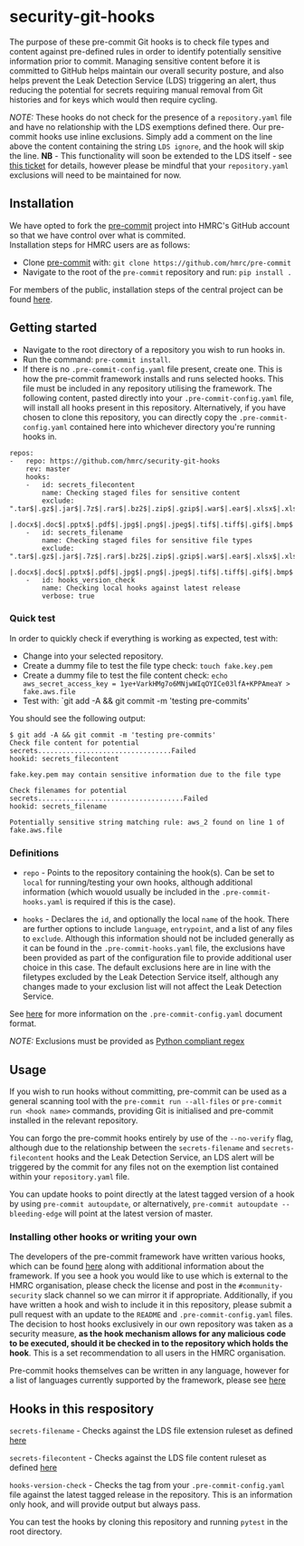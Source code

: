 # security-git-hooks

The purpose of these pre-commit Git hooks is to check file types and content against pre-defined rules in order to identify potentially sensitive information prior to commit. Managing sensitive content before it is committed to GitHub helps maintain our overall security posture, and also helps prevent the Leak Detection Service (LDS) triggering an alert, thus reducing the potential for secrets requiring manual removal from Git histories and for keys which would then require cycling.  

*NOTE:* These hooks do not check for the presence of a `repository.yaml` file and have no relationship with the LDS exemptions defined there. Our pre-commit hooks use inline exclusions. Simply add a comment on the line above the content containing the string `LDS ignore`, and the hook will skip the line. **NB** - This functionality will soon be extended to the LDS itself - see [this ticket](https://jira.tools.tax.service.gov.uk/browse/BDOG-192) for details, however please be mindful that your `repository.yaml` exclusions will need to be maintained for now.

## Installation

We have opted to fork the [pre-commit](https://pre-commit.com/) project into HMRC's GitHub account so that we have control over what is commited.  
Installation steps for HMRC users are as follows:

* Clone [pre-commit](https://github.com/hmrc/pre-commit) with: `git clone https://github.com/hmrc/pre-commit`
* Navigate to the root of the `pre-commit` repository and run: `pip install . `

For members of the public, installation steps of the central project can be found [here](https://pre-commit.com/#install).


## Getting started 

* Navigate to the root directory of a repository you wish to run hooks in.
* Run the command: `pre-commit install`.
* If there is no `.pre-commit-config.yaml` file present, create one. This is how the pre-commit framework installs and runs selected hooks.  This file must be included in any repository utilising the framework.  The following content, pasted directly into your `.pre-commit-config.yaml` file, will install all hooks present in this repository. Alternatively, if you have chosen to clone this repository, you can directly copy the `.pre-commit-config.yaml` contained here into whichever directory you're running hooks in.

```
repos:
-   repo: https://github.com/hmrc/security-git-hooks
    rev: master
    hooks:
    -   id: secrets_filecontent
        name: Checking staged files for sensitive content
        exclude: ".tar$|.gz$|.jar$|.7z$|.rar$|.bz2$|.zip$|.gzip$|.war$|.ear$|.xlsx$|.xls$|
                |.docx$|.doc$|.pptx$|.pdf$|.jpg$|.png$|.jpeg$|.tif$|.tiff$|.gif$|.bmp$|.webp$|.svg$|.ico$|.psd$|.exe$|.dll$|.dmg$|.de$|.rpm$"
    -   id: secrets_filename
        name: Checking staged files for sensitive file types
        exclude: ".tar$|.gz$|.jar$|.7z$|.rar$|.bz2$|.zip$|.gzip$|.war$|.ear$|.xlsx$|.xls$|
                |.docx$|.doc$|.pptx$|.pdf$|.jpg$|.png$|.jpeg$|.tif$|.tiff$|.gif$|.bmp$|.webp$|.svg$|.ico$|.psd$|.exe$|.dll$|.dmg$|.de$|.rpm$"
    -   id: hooks_version_check
        name: Checking local hooks against latest release
        verbose: true

```

### Quick test
In order to quickly check if everything is working as expected, test with:

* Change into your selected repository.
* Create a dummy file to test the file type check: `touch fake.key.pem`
* Create a dummy file to test the file content check: `echo aws_secret_access_key = 1ye+VarkHMg7o6MNjwWIqOYICe03lfA+KPPAmeaY > fake.aws.file`
* Test with: `git add -A && git commit -m 'testing pre-commits'

You should see the following output:
```
$ git add -A && git commit -m 'testing pre-commits'
Check file content for potential secrets.................................Failed
hookid: secrets_filecontent

fake.key.pem may contain sensitive information due to the file type

Check filenames for potential secrets....................................Failed
hookid: secrets_filename

Potentially sensitive string matching rule: aws_2 found on line 1 of fake.aws.file

```

### Definitions
* `repo` - Points to the repository containing the hook(s). Can be set to `local` for running/testing your own hooks, although additional information (which wouold usually be included in the `.pre-commit-hooks.yaml` is required if this is the case).

* `hooks` - Declares the `id`, and optionally the local `name` of the hook. There are further options to include `language`,  `entrypoint`, and a list of any files to `exclude`. Although this information should not be included generally as it can be found in the `.pre-commit-hooks.yaml` file, the exclusions have been provided as part of the configuration file to provide additional user choice in this case. The default exclusions here are in line with the filetypes excluded by the Leak Detection Service itself, although any changes made to your exclusion list will not affect the Leak Detection Service.  

See [here](https://pre-commit.com/#plugins) for more information on the `.pre-commit-config.yaml` document format.

*NOTE:* Exclusions must be provided as [Python compliant regex](https://www.debuggex.com/cheatsheet/regex/python)

## Usage

If you wish to run hooks without committing, pre-commit can be used as a general scanning tool with the `pre-commit run --all-files` or `pre-commit run <hook name>` commands, providing Git is initialised and pre-commit installed in the relevant repository.

You can forgo the pre-commit hooks entirely by use of the `--no-verify` flag, although due to the relationship between the `secrets-filename` and `secrets-filecontent` hooks and the Leak Detection Service, an LDS alert will be triggered by the commit for any files not on the exemption list contained within your `repository.yaml` file.

You can update hooks to point directly at the latest tagged version of a hook by using `pre-commit autoupdate`, or alternatively, `pre-commit autoupdate --bleeding-edge` will point at the latest version of master.

### Installing other hooks or writing your own

The developers of the pre-commit framework have written various hooks, which can be found [here](https://github.com/pre-commit/pre-commit-hooks) along with additional information about the framework. If you see a hook you would like to use which is external to the HMRC organisation, please check the license and post in the `#community-security` slack channel so we can mirror it if appropriate. Additionally, if you have written a hook and wish to include it in this repository, please submit a pull request with an update to the `README` and `.pre-commit-config.yaml` files. The decision to host hooks exclusively in our own repository was taken as a security measure, **as the hook mechanism allows for any malicious code to be executed, should it be checked in to the repository which holds the hook**. This is a set recommendation to all users in the HMRC organisation.

Pre-commit hooks themselves can be written in any language, however for a list of languages currently supported by the framework, please see [here](https://pre-commit.com/#new-hooks)

## Hooks in this respository

`secrets-filename` -  Checks against the LDS file extension ruleset as defined [here](https://github.com/hmrc/app-config-base/blob/master/leak-detection.conf#L142)

`secrets-filecontent` - Checks against the LDS file content ruleset as defined [here](https://github.com/hmrc/app-config-base/blob/master/leak-detection.conf#L92)

`hooks-version-check` - Checks the tag from your `.pre-commit-config.yaml` file against the latest tagged release in the repository. This is an information only hook, and will provide output but always pass.

You can test the hooks by cloning this repository and running `pytest` in the root directory.
